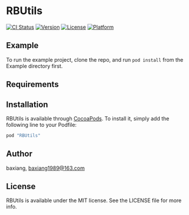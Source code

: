 # RBUtils

[![CI Status](http://img.shields.io/travis/baxiang/RBUtils.svg?style=flat)](https://travis-ci.org/baxiang/RBUtils)
[![Version](https://img.shields.io/cocoapods/v/RBUtils.svg?style=flat)](http://cocoapods.org/pods/RBUtils)
[![License](https://img.shields.io/cocoapods/l/RBUtils.svg?style=flat)](http://cocoapods.org/pods/RBUtils)
[![Platform](https://img.shields.io/cocoapods/p/RBUtils.svg?style=flat)](http://cocoapods.org/pods/RBUtils)

## Example

To run the example project, clone the repo, and run `pod install` from the Example directory first.

## Requirements

## Installation

RBUtils is available through [CocoaPods](http://cocoapods.org). To install
it, simply add the following line to your Podfile:

```ruby
pod "RBUtils"
```

## Author

baxiang, baxiang1989@163.com

## License

RBUtils is available under the MIT license. See the LICENSE file for more info.
